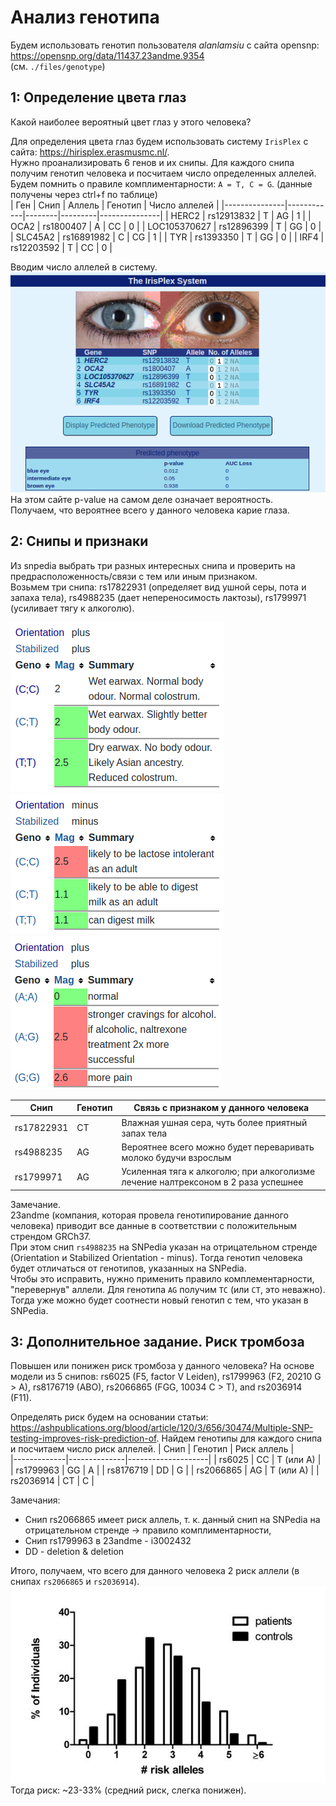 # Анализ генотипа

Будем использовать генотип пользователя *alanlamsiu* с сайта opensnp: https://opensnp.org/data/11437.23andme.9354  
(см. `./files/genotype`)

## 1: Определение цвета глаз
Какой наиболее вероятный цвет глаз у этого человека?  

Для определения цвета глаз будем использовать систему `IrisPlex` с сайта: https://hirisplex.erasmusmc.nl/.  
Нужно проанализировать 6 генов и их снипы. Для каждого снипа получим генотип человека и посчитаем число определенных аллелей.  
Будем помнить о правиле комплиментарности: `A = T, C = G`. (данные получены через ctrl+f по таблице)  
|        Ген    |    Снип    | Аллель | Генотип | Число аллелей |
|---------------|------------|--------|---------|---------------|
|      HERC2    | rs12913832 |    T   |    AG   |       1       |
|    	OCA2    | rs1800407  |    A   |    CC   |       0       |
|  LOC105370627 | rs12896399 |    T   |    GG   |       0       |
|  	 SLC45A2    | rs16891982 |    C   |    CG   |       1       | 
|       TYR     | rs1393350  |    T   |    GG   |       0       |
|      IRF4     | rs12203592 |    T   |    CC   |       0       |

Вводим число аллелей в систему.  
![IrisPlex](pics/irisplex.png)  
На этом сайте p-value на самом деле означает вероятность.  
Получаем, что вероятнее всего у данного человека карие глаза.

## 2: Снипы и признаки
Из snpedia выбрать три разных интересных снипа и проверить на предрасположенность/связи с тем или иным признаком.  
Возьмем три снипа: rs17822931 (определяет вид ушной серы, пота и запаха тела), rs4988235 (дает непереносимость лактозы), rs1799971 (усиливает тягу к алкоголю).  

![SNPedia: rs17822931](pics/snpedia-rs17822931.png)
![SNPedia: rs4988235](pics/snpedia-rs4988235.png)
![SNPedia: rs1799971](pics/snpedia-rs1799971.png)

|     Снип    |    Генотип    |                   Связь с признаком у данного человека                            |
|-------------|---------------|-----------------------------------------------------------------------------------|
| rs17822931  |       CT      | Влажная ушная сера, чуть более приятный запах тела                                |
|  rs4988235  |       AG      | Вероятнее всего можно будет переваривать молоко будучи взрослым                   |
|  rs1799971  |       AG      | Усиленная тяга к алкоголю; при алкоголизме лечение налтрексоном в 2 раза успешнее |

Замечание.  
23andme (компания, которая провела генотипирование данного человека) приводит все данные в соответствии с положительным стрендом GRCh37.  
При этом снип `rs4988235` на SNPedia указан на отрицательном стренде (Orientation и Stabilized Orientation - minus).
Тогда генотип человека будет отличаться от генотипов, указанных на SNPedia.  
Чтобы это исправить, нужно применить правило комплементарности, "перевернув" аллели. 
Для генотипа `AG` получим `TC` (или `CT`, это неважно). Тогда уже можно будет соотнести новый генотип с тем, что указан в SNPedia.  

## 3: Дополнительное задание. Риск тромбоза
Повышен или понижен риск тромбоза у данного человека? На основе модели из 5 снипов: rs6025 (F5, factor V Leiden), rs1799963 (F2, 20210 G > A), rs8176719 (ABO), rs2066865 (FGG, 10034 C > T), and rs2036914 (F11).  

Определять риск будем на основании статьи: https://ashpublications.org/blood/article/120/3/656/30474/Multiple-SNP-testing-improves-risk-prediction-of.
Найдем генотипы для каждого снипа и посчитаем число риск аллелей. 
|     Снип    |   Генотип    |   Риск аллель      |  
|-------------|--------------|--------------------|
|    rs6025   |      CC      |          T (или A) |
|  rs1799963  |      GG      |          A         | 
|  rs8176719  |      DD      |          G         |
|  rs2066865  |      AG      |          T (или A) |
|  rs2036914  |      CT      |          С         |

Замечания: 
- Снип rs2066865 имеет риск аллель, т. к. данный снип на SNPedia на отрицательном стренде -> правило комплиментарности,
- Снип rs1799963 в 23andme - i3002432
- DD - deletion & deletion

Итого, получаем, что всего для данного человека 2 риск аллели (в снипах `rs2066865` и `rs2036914`).   
![Thrombosis: Risk Alleles](pics/thrombosis-risk-alleles.png)  
Тогда риск: ~23-33% (средний риск, слегка понижен).

